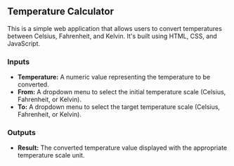 ## Temperature Calculator

This is a simple web application that allows users to convert temperatures between Celsius, Fahrenheit, and Kelvin. It's built using HTML, CSS, and JavaScript.

### Inputs

* **Temperature:** A numeric value representing the temperature to be converted.
* **From:** A dropdown menu to select the initial temperature scale (Celsius, Fahrenheit, or Kelvin).
* **To:** A dropdown menu to select the target temperature scale (Celsius, Fahrenheit, or Kelvin).

### Outputs

* **Result:** The converted temperature value displayed with the appropriate temperature scale unit.